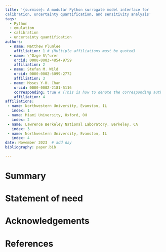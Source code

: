 ```yaml
---
title: '{surmise}: A modular Python surrogate model interface for 
calibration, uncertainty quantification, and sensitivity analysis'
tags:
  - Python
  - emulation
  - calibration
  - uncertainty quantification
authors:
  - name: Matthew Plumlee
    affiliation: 1 # (Multiple affiliations must be quoted)
  - name: \"Ozge S\"urer
    orcid: 0000-0003-4854-9759
    affiliation: 2
  - name: Stefan M. Wild
    orcid: 0000-0002-6099-2772
    affiliation: 3
  - name: Moses Y-H. Chan
    orcid: 0000-0002-2181-5116
    corresponding: true # (This is how to denote the corresponding author)
    affiliation: 4
affiliations:
 - name: Northwestern University, Evanston, IL
   index: 1
 - name: Miami University, Oxford, OH
   index: 2
 - name: Lawrence Berkeley National Laboratory, Berkeley, CA
   index: 3
 - name: Northwestern University, Evanston, IL
   index: 4
date: November 2023  # add day
bibliography: paper.bib

---
```


# Summary



# Statement of need

# 


# Acknowledgements


# References